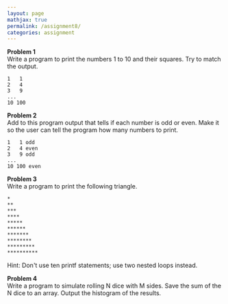 ```yaml
---
layout: page
mathjax: true
permalink: /assignment8/
categories: assignment
---
```


**Problem 1** <br>
Write a program to print the numbers 1 to 10 and their squares.  Try to match the output.

```
1	1
2	4
3	9
...
10 100
```

**Problem 2** <br>
Add to this program output that tells if each number is odd or even.  Make it so the user can tell the program how many numbers to print.

```
1	1 odd
2	4 even
3	9 odd
...
10 100 even
```


**Problem 3** <br>
Write a program to print the following triangle.

```
*
**
***
****
*****
******
*******
********
*********
**********
```

Hint: Don't use ten printf statements; use two nested loops instead.

**Problem 4** <br>
Write a program to simulate rolling N dice with M sides.  Save the sum of the N dice to an array.  Output the histogram of the results.
